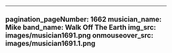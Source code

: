 ------
pagination_pageNumber: 1662
musician_name: Mike
band_name: Walk Off The Earth
img_src: images/musician1691.png
onmouseover_src: images/musician1691.1.png
------